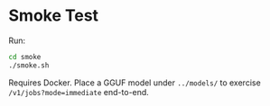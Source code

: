 # Smoke Test
Run:
```bash
cd smoke
./smoke.sh
```
Requires Docker. Place a GGUF model under `../models/` to exercise `/v1/jobs?mode=immediate` end-to-end.
